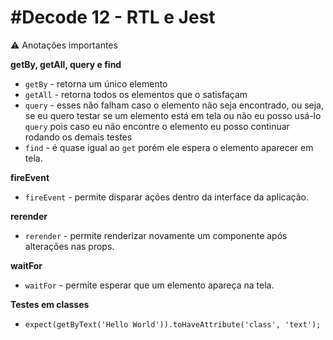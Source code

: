 # #Decode 12 - RTL e Jest

⚠️ Anotações importantes

**getBy, getAll, query e find**

- `getBy` - retorna um único elemento
- `getAll` - retorna todos os elementos que o satisfaçam
- `query` - esses não falham caso o elemento não seja encontrado, ou seja, se eu quero testar se um elemento está em tela ou não eu posso usá-lo `query` pois caso eu não encontre o elemento eu posso continuar rodando os demais testes
- `find` - é quase igual ao `get` porém ele espera o elemento aparecer em tela.

**fireEvent**

- `fireEvent` - permite disparar ações dentro da interface da aplicação.

**rerender**

- `rerender` - permite renderizar novamente um componente após alterações nas props.

**waitFor**

- `waitFor` - permite esperar que um elemento apareça na tela.

**Testes em classes**

- `expect(getByText('Hello World')).toHaveAttribute('class', 'text');`
